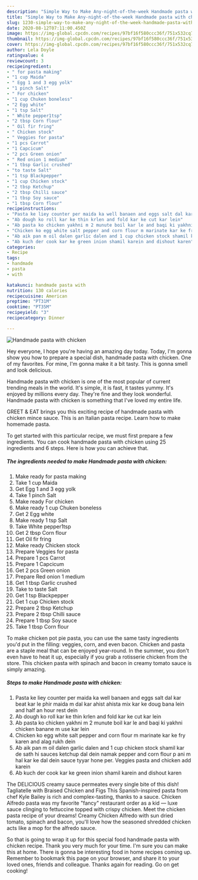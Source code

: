 ```yaml
---
description: "Simple Way to Make Any-night-of-the-week Handmade pasta with chicken"
title: "Simple Way to Make Any-night-of-the-week Handmade pasta with chicken"
slug: 1230-simple-way-to-make-any-night-of-the-week-handmade-pasta-with-chicken
date: 2020-08-12T07:11:00.450Z
image: https://img-global.cpcdn.com/recipes/97bf16f580ccc36f/751x532cq70/handmade-pasta-with-chicken-recipe-main-photo.jpg
thumbnail: https://img-global.cpcdn.com/recipes/97bf16f580ccc36f/751x532cq70/handmade-pasta-with-chicken-recipe-main-photo.jpg
cover: https://img-global.cpcdn.com/recipes/97bf16f580ccc36f/751x532cq70/handmade-pasta-with-chicken-recipe-main-photo.jpg
author: Lela Doyle
ratingvalue: 4
reviewcount: 3
recipeingredient:
- " for pasta making"
- "1 cup Maida"
- " Egg 1 and 3 egg yolk"
- "1 pinch Salt"
- " For chicken"
- "1 cup Chuken boneless"
- "2 Egg white"
- "1 tsp Salt"
- " White pepper1tsp"
- "2 tbsp Corn flour"
- " Oil fir fring"
- " Chicken stock"
- " Veggies for pasta"
- "1 pcs Carrot"
- "1 Capcicum"
- "2 pcs Green onion"
- " Red onion 1 medium"
- "1 tbsp Garlic crushed"
- "to taste Salt"
- "1 tsp Blackpepper"
- "1 cup Chicken stock"
- "2 tbsp Ketchup"
- "2 tbsp Chilli sauce"
- "1 tbsp Soy sauce"
- "1 tbsp Corn flour"
recipeinstructions:
- "Pasta ke liey counter per maida ka well banaen and eggs salt dal kar beat kar le phir maida m dal kar ahist ahista mix kar ke doug bana lein and half an hour rest dein"
- "Ab dough ko roll kar ke thin krlen and fold kar ke cut kar lein"
- "Ab pasta ko chicken yakhni m 2 munute boil kar le and baqi ki yakhni chicken banane m use kar lein"
- "Chicken ko egg white salt pepper and corn flour m marinate kar ke fry karen and alag rukh dein"
- "Ab aik pan m oil dalen garlic dalen and 1 cup chicken stock shamil kar de sath hi sauces ketchup dal dein namak pepper and corn flour p ani m hal kar ke dal dein sauce tyyar hone per. Veggies pasta and chicken add karein"
- "Ab kuch der cook kar ke green inion shamil karein and dishout karen"
categories:
- Recipe
tags:
- handmade
- pasta
- with

katakunci: handmade pasta with 
nutrition: 130 calories
recipecuisine: American
preptime: "PT31M"
cooktime: "PT35M"
recipeyield: "3"
recipecategory: Dinner

---
```



![Handmade pasta with chicken](https://img-global.cpcdn.com/recipes/97bf16f580ccc36f/751x532cq70/handmade-pasta-with-chicken-recipe-main-photo.jpg)

Hey everyone, I hope you're having an amazing day today. Today, I'm gonna show you how to prepare a special dish, handmade pasta with chicken. One of my favorites. For mine, I'm gonna make it a bit tasty. This is gonna smell and look delicious.

Handmade pasta with chicken is one of the most popular of current trending meals in the world. It's simple, it is fast, it tastes yummy. It's enjoyed by millions every day. They're fine and they look wonderful. Handmade pasta with chicken is something that I've loved my entire life.

GREET &amp; EAT brings you this exciting recipe of handmade pasta with chicken mince sauce. This is an Italian pasta recipe. Learn how to make homemade pasta.


To get started with this particular recipe, we must first prepare a few ingredients. You can cook handmade pasta with chicken using 25 ingredients and 6 steps. Here is how you can achieve that.

<!--inarticleads1-->

##### The ingredients needed to make Handmade pasta with chicken:

1. Make ready  for pasta making
1. Take 1 cup Maida
1. Get  Egg 1 and 3 egg yolk
1. Take 1 pinch Salt
1. Make ready  For chicken
1. Make ready 1 cup Chuken boneless
1. Get 2 Egg white
1. Make ready 1 tsp Salt
1. Take  White pepper1tsp
1. Get 2 tbsp Corn flour
1. Get  Oil fir fring
1. Make ready  Chicken stock
1. Prepare  Veggies for pasta
1. Prepare 1 pcs Carrot
1. Prepare 1 Capcicum
1. Get 2 pcs Green onion
1. Prepare  Red onion 1 medium
1. Get 1 tbsp Garlic crushed
1. Take to taste Salt
1. Get 1 tsp Blackpepper
1. Get 1 cup Chicken stock
1. Prepare 2 tbsp Ketchup
1. Prepare 2 tbsp Chilli sauce
1. Prepare 1 tbsp Soy sauce
1. Take 1 tbsp Corn flour


To make chicken pot pie pasta, you can use the same tasty ingredients you&#39;d put in the filling: veggies, corn, and even bacon. Chicken and pasta are a staple meal that can be enjoyed year-round. In the summer, you don&#39;t even have to heat it up, especially if you grab a rotisserie chicken from the store. This chicken pasta with spinach and bacon in creamy tomato sauce is simply amazing. 

<!--inarticleads2-->

##### Steps to make Handmade pasta with chicken:

1. Pasta ke liey counter per maida ka well banaen and eggs salt dal kar beat kar le phir maida m dal kar ahist ahista mix kar ke doug bana lein and half an hour rest dein
1. Ab dough ko roll kar ke thin krlen and fold kar ke cut kar lein
1. Ab pasta ko chicken yakhni m 2 munute boil kar le and baqi ki yakhni chicken banane m use kar lein
1. Chicken ko egg white salt pepper and corn flour m marinate kar ke fry karen and alag rukh dein
1. Ab aik pan m oil dalen garlic dalen and 1 cup chicken stock shamil kar de sath hi sauces ketchup dal dein namak pepper and corn flour p ani m hal kar ke dal dein sauce tyyar hone per. Veggies pasta and chicken add karein
1. Ab kuch der cook kar ke green inion shamil karein and dishout karen


The DELICIOUS creamy sauce permeates every single bite of this dish! Tagliatelle with Braised Chicken and Figs This Spanish-inspired pasta from chef Kyle Bailey is rich and complex-tasting, thanks to a sauce. Chicken Alfredo pasta was my favorite &#34;fancy&#34; restaurant order as a kid — luxe sauce clinging to fettuccine topped with crispy chicken. Meet the chicken pasta recipe of your dreams! Creamy Chicken Alfredo with sun dried tomato, spinach and bacon, you&#39;ll love how the seasoned shredded chicken acts like a mop for the alfredo sauce. 

So that is going to wrap it up for this special food handmade pasta with chicken recipe. Thank you very much for your time. I'm sure you can make this at home. There is gonna be interesting food in home recipes coming up. Remember to bookmark this page on your browser, and share it to your loved ones, friends and colleague. Thanks again for reading. Go on get cooking!

